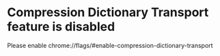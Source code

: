 # Compression Dictionary Transport feature is disabled

Please enable chrome://flags/#enable-compression-dictionary-transport
